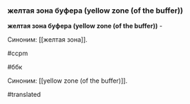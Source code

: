 ### желтая зона буфера (yellow zone (of the buffer))

**желтая зона буфера (yellow zone (of the buffer))** -

Синоним: [[желтая зона]].

#ccpm

#ббк

Синоним: [[yellow zone (of the buffer)]].

#translated
